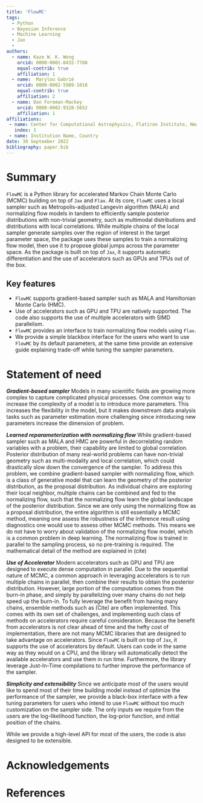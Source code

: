 ```yaml
---
title: 'FlowMC'
tags:
  - Python
  - Bayesian Inference 
  - Machine Learning
  - Jax
  - 
authors:
  - name: Kaze W. K. Wong
    orcid: 0000-0001-8432-7788
    equal-contrib: true
    affiliation: 1 
  - name:  Marylou Gabrié
    orcid: 0000-0002-5989-1018
    equal-contrib: true 
    affiliation: 2
  - name: Dan Foreman-Mackey
    orcid: 0000-0002-9328-5652
    affiliation: 1
affiliations:
 - name: Center for Computational Astrophysics, Flatiron Institute, New York, NY 10010, US
   index: 1
 - name: Institution Name, Country
date: 30 September 2022
bibliography: paper.bib
---
```


# Summary

`FlowMC` is a Python library for accelerated Markov Chain Monte Carlo (MCMC) building on top of `Jax` and `Flax`.
At its core, `FlowMC` uses a local sampler such as Metropolis-adjusted Langevin algorithm (MALA) and normalizing flow models in tandem to efficiently sample posterior distributions with non-trivial geometry,
such as multimodal distributions and distributions with local correlations.
While multiple chains of the local sampler generate samples over the region of interest in the target parameter space, the package uses these samples to train a normalizing flow model, then use it to propose global jumps across the parameter space.
As the package is built on top of `Jax`, it supports automatic differentiation and the use of accelerators such as GPUs and TPUs out of the box.

## Key features

- `FlowMC` supports gradient-based sampler such as MALA and Hamiltonian Monte Carlo (HMC).
- Use of accelerators such as GPU and TPU are natively supported. The code also supports the use of multiple accelerators with SIMD parallelism.
- `FlowMC` provides an interface to train normalizing flow models using `Flax`.
- We provide a simple blackbox interface for the users who want to use `FlowMC` by its default parameters, at the same time provide an extensive guide explaining trade-off while tuning the sampler parameters.

# Statement of need

***Gradient-based sampler***
Models in many scientific fields are growing more complex to capture complicated physical processes.
One common way to increase the complexity of a model is to introduce more parameters.
This increases the flexibility in the model, but it makes downstream data analysis tasks such as parameter estimation more challenging since introducing new parameters increase the dimension of problem.


***Learned reparameterization with normalizing flow***
While gradient-based sampler such as MALA and HMC are powerful in decorrelating random variables with a problem, their capability are limited to global correlation.
Posterior distribution of many real-world problems can have non-trivial geometry such as multi-modality and local correlation, which could drastically slow down the convergence of the sampler.
To address this problem, we combine gradient-based sampler with normalizing flow, which is a class of generative model that can learn the geometry of the posterior distribution, as the proposal distribution.
As individual chains are exploring their local neighbor, multiple chains can be combined and fed to the normalizing flow, such that the normalizing flow learn the global landscape of the posterior distribution.
Since we are only using the normalizing flow as a proposal distribution, the entire algorithm is still essentially a MCMC method, meaning one assess the robustness of the inference result using diagnostics one would use to assess other MCMC methods.
This means we do not have to worry about validation of the normalizing flow model, which is a common problem in deep learning.
The normalizing flow is trained in parallel to the sampling process, so no pre-training is required.
The mathematical detail of the method are explained in (cite)

***Use of Accelerator***
Modern accelerators such as GPU and TPU are designed to execute dense computation in parallel.
Due to the sequential nature of MCMC, a common approach in leveraging accelerators is to run multiple chains in parallel, then combine their results to obtain the posterior distribution.
However, large portion of the computation comes from the burn-in phase, and simply by parallelizing over many chains do not help speed up the burn-in.
To fully leverage the benefit from having many chains, ensemble methods such as (Cite) are often implemented.
This comes with its own set of challenges, and implementing such class of methods on accelerators require careful consideration.
Because the benefit from accelerators is not clear ahead of time and the hefty cost of implementation, 
there are not many MCMC libraries that are designed to take advantage on accelerators.
Since `FlowMC` is built on top of `Jax`, it supports the use of accelerators by default.
Users can code in the same way as they would on a CPU, and the library will automatically detect the available accelerators and use them in run time.
Furthermore, the library leverage Just-In-Time compilations to further improve the performance of the sampler.

***Simplicity and extensibility***
Since we anticipate most of the users would like to spend most of their time building model instead of optimize the performance of the sampler,
we provide a black-box interface with a few tuning parameters for users who intend to use `FlowMC` without too much customization on the sampler side.
The only inputs we require from the users are the log-likelihood function, the log-prior function, and initial position of the chains.
<!-- Mention something related to auto tune -->

While we provide a high-level API for most of the users, the code is also designed to be extensible.
<!-- Say something about extensibility like custom proposal -->

# Acknowledgements

# References
